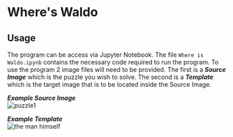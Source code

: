 # Where's Waldo

## Usage
The program can be access via Jupyter Notebook. The file `Where is Waldo.ipynb` contains the necessary code required to run the program. To use the program 2 image files will need to be provided. The first is a ***Source Image*** which is the puzzle you wish to solve. The second is a ***Template*** which is the target image that is to be located inside the Source Image.

***Example Source Image***  
![puzzle1](https://user-images.githubusercontent.com/78133830/111909772-2cb6ca80-8a91-11eb-8b5b-57e90b82cb06.jpg)

***Example Template***  
![the man himself](https://user-images.githubusercontent.com/78133830/111909794-3dffd700-8a91-11eb-845c-565e01a3d738.png)


